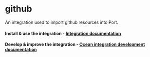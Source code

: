 # github

An integration used to import github resources into Port.

#### Install & use the integration - [Integration documentation](https://docs.port.io/build-your-software-catalog/sync-data-to-catalog/)

#### Develop & improve the integration - [Ocean integration development documentation](https://ocean.getport.io/develop-an-integration/)
